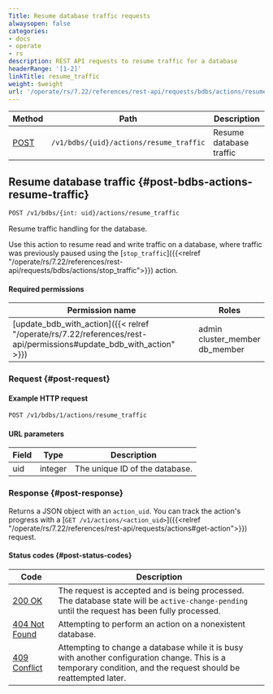```yaml
---
Title: Resume database traffic requests
alwaysopen: false
categories:
- docs
- operate
- rs
description: REST API requests to resume traffic for a database
headerRange: '[1-2]'
linkTitle: resume_traffic
weight: $weight
url: '/operate/rs/7.22/references/rest-api/requests/bdbs/actions/resume_traffic/'
---
```


| Method | Path | Description |
|--------|------|-------------|
| [POST](#post-bdbs-actions-resume-traffic) | `/v1/bdbs/{uid}/actions/resume_traffic` | Resume database traffic |

## Resume database traffic {#post-bdbs-actions-resume-traffic}

```sh
POST /v1/bdbs/{int: uid}/actions/resume_traffic
```

Resume traffic handling for the database.

Use this action to resume read and write traffic on a database, where traffic was previously paused using the [`stop_traffic`]({{<relref "/operate/rs/7.22/references/rest-api/requests/bdbs/actions/stop_traffic">}}) action.

#### Required permissions

| Permission name | Roles |
|-----------------|-------|
| [update_bdb_with_action]({{< relref "/operate/rs/7.22/references/rest-api/permissions#update_bdb_with_action" >}}) | admin<br />cluster_member<br />db_member |

### Request {#post-request}

#### Example HTTP request

```sh
POST /v1/bdbs/1/actions/resume_traffic
```

#### URL parameters

| Field | Type | Description |
|-------|------|-------------|
| uid | integer | The unique ID of the database. |

### Response {#post-response}

Returns a JSON object with an `action_uid`. You can track the action's progress with a [`GET /v1/actions/<action_uid>`]({{<relref "/operate/rs/7.22/references/rest-api/requests/actions#get-action">}}) request.

#### Status codes {#post-status-codes}

| Code | Description |
|------|-------------|
| [200 OK](https://www.rfc-editor.org/rfc/rfc9110.html#name-200-ok) | The request is accepted and is being processed. The database state will be `active-change-pending` until the request has been fully processed. |
| [404 Not Found](https://www.rfc-editor.org/rfc/rfc9110.html#name-404-not-found) | Attempting to perform an action on a nonexistent database. |
| [409 Conflict](https://www.rfc-editor.org/rfc/rfc9110.html#name-409-conflict) | Attempting to change a database while it is busy with another configuration change. This is a temporary condition, and the request should be reattempted later. |
